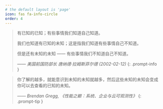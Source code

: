 ```yaml
---
# the default layout is 'page'
icon: fas fa-info-circle
order: 4
---
```


> 有已知的已知；有些事情我们知道自己知道。
>
> 我们也知道有已知的未知；这是指我们知道有些事情自己不知道。
>
> 但是还有未知的未知 —— 有些事情我们不知道自己不知道。  
>
> <cite>—— 美国前国防部长 唐纳德·拉姆斯菲尔德 (2002-02-12)</cite>
{: .prompt-info }

> 你了解的越多，就能意识到未知的未知就越多，然后这些未知的未知会变成你可以去查看的已知的未知。
>
> <cite>—— Brendan Gregg, 《性能之巅：系统、企业与云可观测性》</cite>
{: .prompt-tip }
